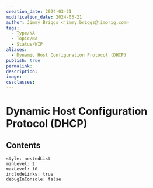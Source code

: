 ```yaml
---
creation_date: 2024-03-21
modification_date: 2024-03-21
author: Jimmy Briggs <jimmy.briggs@jimbrig.com>
tags:
  - Type/NA
  - Topic/NA
  - Status/WIP
aliases:
  - Dynamic Host Configuration Protocol (DHCP)
publish: true
permalink:
description:
image:
cssclasses:
---
```



# Dynamic Host Configuration Protocol (DHCP)

## Contents

```table-of-contents
style: nestedList
minLevel: 2
maxLevel: 10
includeLinks: true
debugInConsole: false
```

